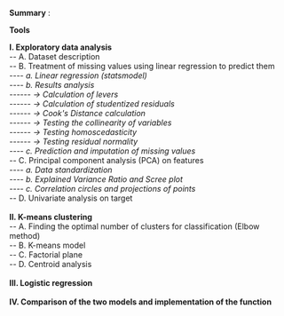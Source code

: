 <strong>Summary</strong> :

    
 <strong>Tools </strong>
 
  <strong>I. Exploratory data analysis</strong><br>
     -- A. Dataset description<br>
     -- B. Treatment of missing values using linear regression to predict them<br>
     ---- <i>a. Linear regression (statsmodel)<br>
     ---- b. Results analysis<br>
     ------ → Calculation of levers<br>
     ------ → Calculation of studentized residuals<br>
     ------ → Cook's Distance calculation<br>
     ------ → Testing the collinearity of variables<br>
     ------ → Testing homoscedasticity<br>
     ------ → Testing residual normality<br>
     ---- c. Prediction and imputation of missing values</i>    
     -- C. Principal component analysis (PCA) on features<br>
     ---- <i>a. Data standardization<br>
     ---- b. Explained Variance Ratio and Scree plot<br>
     ---- c. Correlation circles and projections of points</i><br>
     -- D. Univariate analysis on target<br>
     <br>
  <strong>II. K-means clustering</strong><br>
     -- A. Finding the optimal number of clusters for classification (Elbow method)</i><br>
     -- B. K-means model<br> 
     -- C. Factorial plane<br>
     -- D. Centroid analysis<br>
     <br>
  <strong>III. Logistic regression</strong><br>
  <br>
  <strong>IV. Comparison of the two models and implementation of the function</strong><br>


